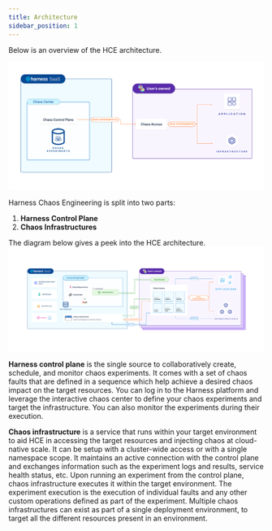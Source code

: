 ```yaml
---
title: Architecture
sidebar_position: 1
---
```

Below is an overview of the HCE architecture.

![Overview](./static/architecture/overview.png)

Harness Chaos Engineering is split into two parts: 
1. **Harness Control Plane**
2. **Chaos Infrastructures**

The diagram below gives a peek into the HCE architecture.
![Architecture](./static/architecture/architecture.png)


**Harness control plane** is the single source to collaboratively create, schedule, and monitor chaos experiments. It comes with a set of chaos faults that are defined in a sequence which help achieve a desired chaos impact on the target resources. You can log in to the Harness platform and leverage the interactive chaos center to define your chaos experiments and target the infrastructure. You can also monitor the experiments during their execution.

**Chaos infrastructure** is a service that runs within your target environment to aid HCE in accessing the target resources and injecting chaos at cloud-native scale. It can be setup with a cluster-wide access or with a single namespace scope. It maintains an active connection with the control plane and exchanges information such as the experiment logs and results, service health status, etc. Upon running an experiment from the control plane, chaos infrastructure executes it within the target environment. The experiment execution is the execution of individual faults and any other custom operations defined as part of the experiment. Multiple chaos infrastructures can exist as part of a single deployment environment, to target all the different resources present in an environment.
